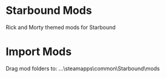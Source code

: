# Starbound Mods
Rick and Morty themed mods for Starbound

# Import Mods
Drag mod folders to: ...\steamapps\common\Starbound\mods
